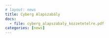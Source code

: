 ```yaml
---
# layout: news
title: Cyberg Alapszabály
docs:
  - file: cyberg_alapszabaly_kozzetetelre.pdf 
categories: [news]
---
```

